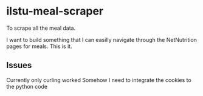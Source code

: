 # ilstu-meal-scraper
To scrape all the meal data.

I want to build something that I can easilly navigate through the NetNutrition pages for meals. This is it.


## Issues

Currently only curling worked
Somehow I need to integrate the cookies to the python code
